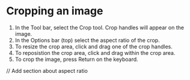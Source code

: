 # Cropping an image

1. In the Tool bar, select the Crop tool. Crop handles will appear on the image.
2. In the Options bar (top) select the aspect ratio of the crop. 
3. To resize the crop area, click and drag one of the crop handles.
4. To reposistion the crop area, click and drag within the crop area.
5. To crop the image, press Return on the keyboard.


// Add section about aspect ratio
